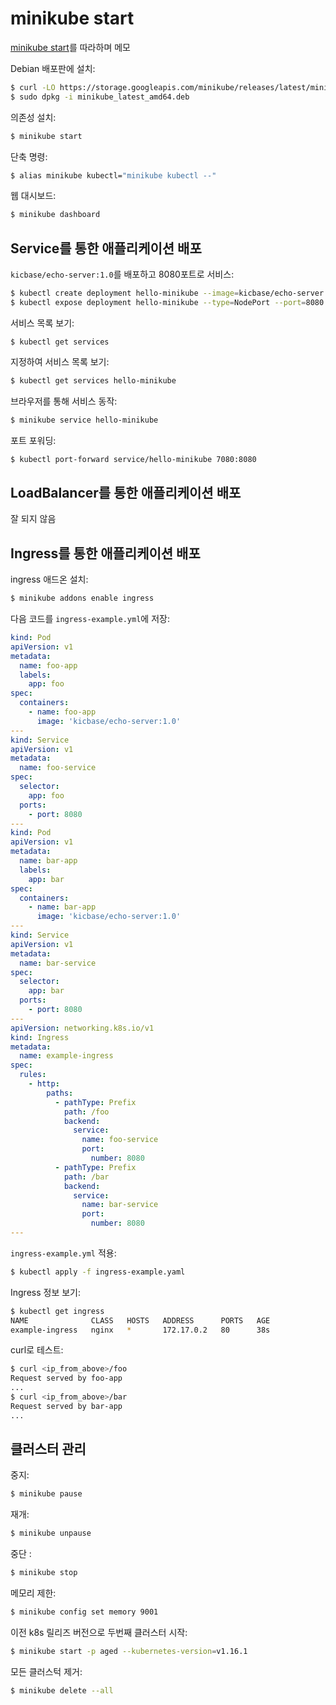 # minikube start

[minikube start](https://minikube.sigs.k8s.io/docs/start/)를 따라하며 메모

Debian 배포판에 설치:

```sh
$ curl -LO https://storage.googleapis.com/minikube/releases/latest/minikube_latest_amd64.deb
$ sudo dpkg -i minikube_latest_amd64.deb
```

의존성 설치:

```sh
$ minikube start
```

단축 명령:

```sh
$ alias minikube kubectl="minikube kubectl --"
```

웹 대시보드:

```sh
$ minikube dashboard
```

## Service를 통한 애플리케이션 배포

`kicbase/echo-server:1.0`를 배포하고 8080포트로 서비스:

```sh
$ kubectl create deployment hello-minikube --image=kicbase/echo-server:1.0
$ kubectl expose deployment hello-minikube --type=NodePort --port=8080
```

서비스 목록 보기:

```shell
$ kubectl get services
```

지정하여 서비스 목록 보기:

```sh
$ kubectl get services hello-minikube
```

브라우저를 통해 서비스 동작:

```sh
$ minikube service hello-minikube
```

포트 포워딩:

```sh
$ kubectl port-forward service/hello-minikube 7080:8080
```

## LoadBalancer를 통한 애플리케이션 배포

잘 되지 않음

## Ingress를 통한 애플리케이션 배포

ingress 애드온 설치:

```sh
$ minikube addons enable ingress
```

다음 코드를 `ingress-example.yml`에 저장:

```yaml
kind: Pod
apiVersion: v1
metadata:
  name: foo-app
  labels:
    app: foo
spec:
  containers:
    - name: foo-app
      image: 'kicbase/echo-server:1.0'
---
kind: Service
apiVersion: v1
metadata:
  name: foo-service
spec:
  selector:
    app: foo
  ports:
    - port: 8080
---
kind: Pod
apiVersion: v1
metadata:
  name: bar-app
  labels:
    app: bar
spec:
  containers:
    - name: bar-app
      image: 'kicbase/echo-server:1.0'
---
kind: Service
apiVersion: v1
metadata:
  name: bar-service
spec:
  selector:
    app: bar
  ports:
    - port: 8080
---
apiVersion: networking.k8s.io/v1
kind: Ingress
metadata:
  name: example-ingress
spec:
  rules:
    - http:
        paths:
          - pathType: Prefix
            path: /foo
            backend:
              service:
                name: foo-service
                port:
                  number: 8080
          - pathType: Prefix
            path: /bar
            backend:
              service:
                name: bar-service
                port:
                  number: 8080
---
```

`ingress-example.yml` 적용:

```sh
$ kubectl apply -f ingress-example.yaml
```

Ingress 정보 보기:

```sh
$ kubectl get ingress
NAME              CLASS   HOSTS   ADDRESS      PORTS   AGE
example-ingress   nginx   *       172.17.0.2   80      38s
```

curl로 테스트:

```sh
$ curl <ip_from_above>/foo
Request served by foo-app
...
$ curl <ip_from_above>/bar
Request served by bar-app
...
```

## 클러스터 관리

중지:

```sh
$ minikube pause
```

재개:

```sh
$ minikube unpause
```

중단 :

```sh
$ minikube stop
```

메모리 제한:

```sh
$ minikube config set memory 9001
```

이전 k8s 릴리즈 버전으로 두번째 클러스터 시작:

```sh
$ minikube start -p aged --kubernetes-version=v1.16.1
```

모든 클러스턱 제거:

```sh
$ minikube delete --all
```


